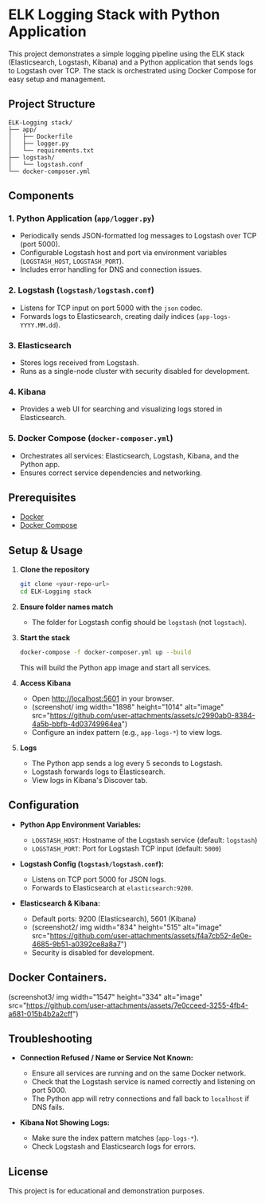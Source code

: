 # ELK Logging Stack with Python Application

This project demonstrates a simple logging pipeline using the ELK stack (Elasticsearch, Logstash, Kibana) and a Python application that sends logs to Logstash over TCP. The stack is orchestrated using Docker Compose for easy setup and management.

## Project Structure

```
ELK-Logging stack/
├── app/
│   ├── Dockerfile
│   ├── logger.py
│   └── requirements.txt
├── logstash/
│   └── logstash.conf
└── docker-composer.yml
```

## Components

### 1. Python Application (`app/logger.py`)
- Periodically sends JSON-formatted log messages to Logstash over TCP (port 5000).
- Configurable Logstash host and port via environment variables (`LOGSTASH_HOST`, `LOGSTASH_PORT`).
- Includes error handling for DNS and connection issues.

### 2. Logstash (`logstash/logstash.conf`)
- Listens for TCP input on port 5000 with the `json` codec.
- Forwards logs to Elasticsearch, creating daily indices (`app-logs-YYYY.MM.dd`).

### 3. Elasticsearch
- Stores logs received from Logstash.
- Runs as a single-node cluster with security disabled for development.

### 4. Kibana
- Provides a web UI for searching and visualizing logs stored in Elasticsearch.

### 5. Docker Compose (`docker-composer.yml`)
- Orchestrates all services: Elasticsearch, Logstash, Kibana, and the Python app.
- Ensures correct service dependencies and networking.

## Prerequisites
- [Docker](https://www.docker.com/get-started)
- [Docker Compose](https://docs.docker.com/compose/)

## Setup & Usage

1. **Clone the repository**
   ```sh
   git clone <your-repo-url>
   cd ELK-Logging stack
   ```

2. **Ensure folder names match**
   - The folder for Logstash config should be `logstash` (not `logstach`).

3. **Start the stack**
   ```sh
   docker-compose -f docker-composer.yml up --build
   ```
   This will build the Python app image and start all services.

4. **Access Kibana**
   - Open [http://localhost:5601](http://localhost:5601) in your browser.
   - (screenshot/ img width="1898" height="1014" alt="image" src="https://github.com/user-attachments/assets/c2990ab0-8384-4a5b-bbfb-4d03749964ea")
   - Configure an index pattern (e.g., `app-logs-*`) to view logs.

5. **Logs**
   - The Python app sends a log every 5 seconds to Logstash.
   - Logstash forwards logs to Elasticsearch.
   - View logs in Kibana's Discover tab.

## Configuration

- **Python App Environment Variables:**
  - `LOGSTASH_HOST`: Hostname of the Logstash service (default: `logstash`)
  - `LOGSTASH_PORT`: Port for Logstash TCP input (default: `5000`)

- **Logstash Config (`logstash/logstash.conf`):**
  - Listens on TCP port 5000 for JSON logs.
  - Forwards to Elasticsearch at `elasticsearch:9200`.

- **Elasticsearch & Kibana:**
  - Default ports: 9200 (Elasticsearch), 5601 (Kibana)
  - (screenshot2/ img width="834" height="515" alt="image" src="https://github.com/user-attachments/assets/f4a7cb52-4e0e-4685-9b51-a0392ce8a8a7")
  - Security is disabled for development.
## Docker Containers.
   (screenshot3/ img width="1547" height="334" alt="image" src="https://github.com/user-attachments/assets/7e0cceed-3255-4fb4-a681-015b4b2a2cff")

## Troubleshooting

- **Connection Refused / Name or Service Not Known:**
  - Ensure all services are running and on the same Docker network.
  - Check that the Logstash service is named correctly and listening on port 5000.
  - The Python app will retry connections and fall back to `localhost` if DNS fails.

- **Kibana Not Showing Logs:**
  - Make sure the index pattern matches (`app-logs-*`).
  - Check Logstash and Elasticsearch logs for errors.

## License
This project is for educational and demonstration purposes.


